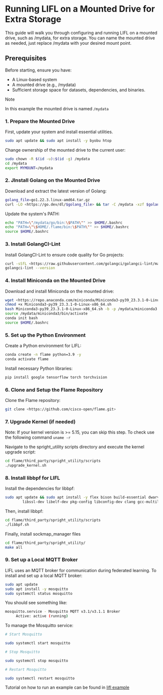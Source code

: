 # Running LIFL on a Mounted Drive for Extra Storage

This guide will walk you through configuring and running LIFL on a mounted drive, such as /mydata, for extra storage. You can name the mounted drive as needed, just replace /mydata with your desired mount point.

## Prerequisites

Before starting, ensure you have:

- A Linux-based system
- A mounted drive (e.g., /mydata)
- Sufficient storage space for datasets, dependencies, and binaries.

> [!NOTE]
> In this example the mounted drive is named `/mydata`

### 1. Prepare the Mounted Drive

First, update your system and install essential utilities.

```bash
sudo apt update && sudo apt install -y byobu htop
```

Change ownership of the mounted drive to the current user:

```bash
sudo chown -R $(id -u):$(id -g) /mydata
cd /mydata
export MYMOUNT=/mydata
```

### 2. JInstall Golang on the Mounted Drive

Download and extract the latest version of Golang:

```bash
golang_file=go1.22.3.linux-amd64.tar.gz
curl -LO <https://go.dev/dl/$golang_file> && tar -C /mydata -xzf $golang_file
```

Update the system's PATH:

```bash
echo "PATH=\"/mydata/go/bin:\$PATH\"" >> $HOME/.bashrc
echo "PATH=\"\$HOME/.flame/bin:\$PATH\"" >> $HOME/.bashrc
source $HOME/.bashrc
```

### 3. Install GolangCI-Lint

Install GolangCI-Lint to ensure code quality for Go projects:

```bash
curl -sSfL <https://raw.githubusercontent.com/golangci/golangci-lint/master/install.sh> | sh -s -- -b /mydata/go/bin v1.49.0
golangci-lint --version
```

### 4. Install Miniconda on the Mounted Drive

Download and install Miniconda on the mounted drive:

```bash
wget <https://repo.anaconda.com/miniconda/Miniconda3-py39_23.3.1-0-Linux-x86_64.sh>
chmod +x Miniconda3-py39_23.3.1-0-Linux-x86_64.sh
bash Miniconda3-py39_23.3.1-0-Linux-x86_64.sh -b -p /mydata/miniconda3
source /mydata/miniconda3/bin/activate
conda init bash
source $HOME/.bashrc
```

### 5. Set up the Python Environment

Create a Python environment for LIFL:

```bash
conda create -n flame python=3.9 -y
conda activate flame
```

Install necessary Python libraries:

```bash
pip install google tensorflow torch torchvision
```

### 6. Clone and Setup the Flame Repository

Clone the Flame repository:

```bash
git clone <https://github.com/cisco-open/flame.git>
```

### 7. Upgrade Kernel (if needed)

Note: If your kernel version is >= 5.15, you can skip this step. To check use the following command `uname -r`

Navigate to the spright_utility scripts directory and execute the kernel upgrade script:

```bash
cd flame/third_party/spright_utility/scripts
./upgrade_kernel.sh
```

### 8. Install libbpf for LIFL

Install the dependencies for libbpf:

```bash
sudo apt update && sudo apt install -y flex bison build-essential dwarves \
        libssl-dev libelf-dev pkg-config libconfig-dev clang gcc-multilib byobu htop
```

Then, install libbpf:

```bash
cd flame/third_party/spright_utility/scripts
./libbpf.sh
```

Finally, install sockmap_manager files

```bash
cd flame/third_party/spright_utility/
make all
```

### 9. Set up a Local MQTT Broker

LIFL uses an MQTT broker for communication during federated learning. To install and set up a local MQTT broker:

```bash
sudo apt update
sudo apt install -y mosquitto
sudo systemctl status mosquitto
```

You should see something like:

```bash
mosquitto.service - Mosquitto MQTT v3.1/v3.1.1 Broker
     Active: active (running)
```

To manage the Mosquitto service:

```bash
# Start Mosquitto

sudo systemctl start mosquitto

# Stop Mosquitto

sudo systemctl stop mosquitto

# Restart Mosquitto

sudo systemctl restart mosquitto
```

Tutorial on how to run an example can be found in [lifl example](./lifl.md#running-an-example)
